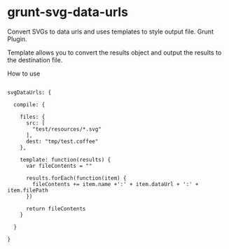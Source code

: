 grunt-svg-data-urls
===================

Convert SVGs to data urls and uses templates to style output file. Grunt Plugin.

Template allows you to convert the results object and output the results to the destination file. 

How to use

```

svgDataUrls: {

  compile: {
        
    files: {
      src: [
        "test/resources/*.svg"
      ],
      dest: "tmp/test.coffee"
    },

    template: function(results) {
      var fileContents = ""

      results.forEach(function(item) {
        fileContents += item.name +':' + item.dataUrl + ':' + item.filePath
      })

      return fileContents
    }

  }

}

```
